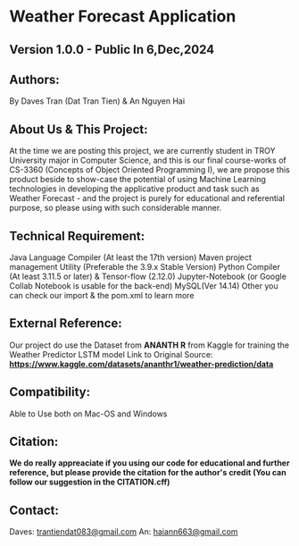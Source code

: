 # Weather Forecast Application
## Version 1.0.0 - Public In 6,Dec,2024
## Authors: 
  By Daves Tran (Dat Tran Tien) & An Nguyen Hai
## About Us & This Project:
  At the time we are posting this project, we are currently student in TROY University major in Computer Science, and this is our final course-works of CS-3360 (Concepts of Object Oriented Programming I), we are propose this product beside to show-case the potential of using Machine Learning technologies in developing the applicative product and task such as Weather Forecast - and the project is purely for educational and referential purpose, so please using with such considerable manner.
## Technical Requirement:
  Java Language Compiler (At least the 17th version)
  Maven project management Utility (Preferable the 3.9.x Stable Version)
  Python Compiler (At least 3.11.5 or later) & Tensor-flow (2.12.0)
  Jupyter-Notebook (or Google Collab Notebook is usable for the back-end)
  MySQL(Ver 14.14)
  Other you can check our import & the pom.xml to learn more
## External Reference:
  Our project do use the Dataset from **ANANTH R** from Kaggle for training the Weather Predictor LSTM model 
  Link to Original Source: **https://www.kaggle.com/datasets/ananthr1/weather-prediction/data**
## Compatibility:
  Able to Use both on Mac-OS and Windows
## Citation:
**We do really appreaciate if you using our code for educational and further reference, but please provide the citation for the author's credit (You can follow our suggestion in the CITATION.cff)**
## Contact:
  Daves: trantiendat083@gmail.com
  An: haiann663@gmail.com
